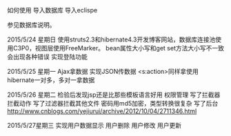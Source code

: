 如何使用
导入数据库
导入eclispe

参见数据库说明。

2015/5/24 星期日
使用struts2.3和hibernate4.3开发博客网站，数据库连接池使用C3P0，视图层使用FreeMarker。
bean属性大小写和get set方法大小写不一致会出现各种错误
实现登陆功能

2015/5/25 星期一
Ajax拿数据 实现JSON传数据
<s:action>同样拿使用
hibernate一对多，多对一拿数据

2015/5/26 星期二
检验后发现jsp还是比那些模板语言好用
权限管理
	写了拦截器拦截动作
	写了过滤器拦截其他文件
密码用md5加密，类型转换很复杂
写了后台
http://www.cnblogs.com/yejiurui/archive/2012/10/04/2711346.html

2015/5/27星期三
实现用户数据显示
用户删除
用户修改
用户更新
